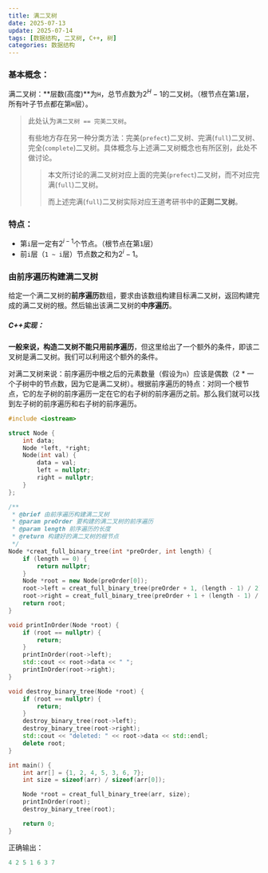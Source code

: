 ```yaml
---
title: 满二叉树
date: 2025-07-13
update: 2025-07-14
tags: [数据结构, 二叉树, C++, 树]
categories: 数据结构
---
```


### 基本概念：

满二叉树：**层数(高度)**为`H`，总节点数为$2^H-1$的二叉树。（根节点在第`1`层，所有叶子节点都在第`H`层）。

> 此处认为`满二叉树 == 完美二叉树`。
>
> 有些地方存在另一种分类方法：完美(`prefect`)二叉树、完满(`full`)二叉树、完全(`complete`)二叉树。具体概念与上述满二叉树概念也有所区别，此处不做讨论。
>
> > 本文所讨论的满二叉树对应上面的完美(`prefect`)二叉树，而不对应完满(`full`)二叉树。
> >
> > 而上述完满(`full`)二叉树实际对应王道考研书中的**正则二叉树**。

### 特点：

- 第`i`层一定有$2^{i-1}$个节点。（根节点在第`1`层）
- 前`i`层（`1 ~ i`层）节点数之和为$2^i-1$。

### 由前序遍历构建满二叉树

给定一个满二叉树的**前序遍历**数组，要求由该数组构建目标满二叉树，返回构建完成的满二叉树的根。然后输出该满二叉树的**中序遍历**。

##### C++实现：

**一般来说，构造二叉树不能只用前序遍历**，但这里给出了一个额外的条件，即该二叉树是满二叉树。我们可以利用这个额外的条件。

对满二叉树来说：前序遍历中根之后的元素数量（假设为`n`）应该是偶数（2 * 一个子树中的节点数，因为它是满二叉树）。根据前序遍历的特点：对同一个根节点，它的左子树的前序遍历一定在它的右子树的前序遍历之前。那么我们就可以找到左子树的前序遍历和右子树的前序遍历。

```cpp
#include <iostream>

struct Node {
    int data;
    Node *left, *right;
    Node(int val) {
        data = val;
        left = nullptr;
        right = nullptr;
    }
};

/**
 * @brief 由前序遍历构建满二叉树
 * @param preOrder 要构建的满二叉树的前序遍历
 * @param length 前序遍历的长度
 * @return 构建好的满二叉树的根节点
 */
Node *creat_full_binary_tree(int *preOrder, int length) {
    if (length == 0) {
        return nullptr;
    }
    Node *root = new Node(preOrder[0]);
    root->left = creat_full_binary_tree(preOrder + 1, (length - 1) / 2);
    root->right = creat_full_binary_tree(preOrder + 1 + (length - 1) / 2, (length - 1) / 2);
    return root;
}

void printInOrder(Node *root) {
    if (root == nullptr) {
        return;
    }
    printInOrder(root->left);
    std::cout << root->data << " ";
    printInOrder(root->right);
}

void destroy_binary_tree(Node *root) {
    if (root == nullptr) {
        return;
    }
    destroy_binary_tree(root->left);
    destroy_binary_tree(root->right);
    std::cout << "deleted: " << root->data << std::endl;
    delete root;
}

int main() {
    int arr[] = {1, 2, 4, 5, 3, 6, 7};
    int size = sizeof(arr) / sizeof(arr[0]);

    Node *root = creat_full_binary_tree(arr, size);
    printInOrder(root);
    destroy_binary_tree(root);

    return 0;
}
```

正确输出：

```cpp
4 2 5 1 6 3 7
```

